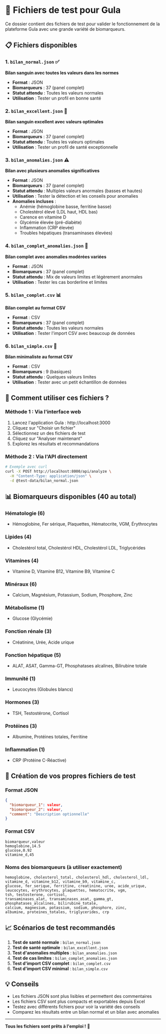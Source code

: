 # 🧪 Fichiers de test pour Gula

Ce dossier contient des fichiers de test pour valider le fonctionnement de la plateforme Gula avec une grande variété de biomarqueurs.

## 📋 Fichiers disponibles

### 1. `bilan_normal.json` ✅
**Bilan sanguin avec toutes les valeurs dans les normes**
- **Format** : JSON
- **Biomarqueurs** : 37 (panel complet)
- **Statut attendu** : Toutes les valeurs normales
- **Utilisation** : Tester un profil en bonne santé

### 2. `bilan_excellent.json` 🌟
**Bilan sanguin excellent avec valeurs optimales**
- **Format** : JSON
- **Biomarqueurs** : 37 (panel complet)
- **Statut attendu** : Toutes les valeurs optimales
- **Utilisation** : Tester un profil de santé exceptionnelle

### 3. `bilan_anomalies.json` ⚠️
**Bilan avec plusieurs anomalies significatives**
- **Format** : JSON
- **Biomarqueurs** : 37 (panel complet)
- **Statut attendu** : Multiples valeurs anormales (basses et hautes)
- **Utilisation** : Tester la détection et les conseils pour anomalies
- **Anomalies incluses** :
  - Anémie (hémoglobine basse, ferritine basse)
  - Cholestérol élevé (LDL haut, HDL bas)
  - Carence en vitamine D
  - Glycémie élevée (pré-diabète)
  - Inflammation (CRP élevée)
  - Troubles hépatiques (transaminases élevées)

### 4. `bilan_complet_anomalies.json` 🔬
**Bilan complet avec anomalies modérées variées**
- **Format** : JSON
- **Biomarqueurs** : 37 (panel complet)
- **Statut attendu** : Mix de valeurs limites et légèrement anormales
- **Utilisation** : Tester les cas borderline et limites

### 5. `bilan_complet.csv` 📊
**Bilan complet au format CSV**
- **Format** : CSV
- **Biomarqueurs** : 37 (panel complet)
- **Statut attendu** : Toutes les valeurs normales
- **Utilisation** : Tester l'import CSV avec beaucoup de données

### 6. `bilan_simple.csv` 📄
**Bilan minimaliste au format CSV**
- **Format** : CSV
- **Biomarqueurs** : 9 (basiques)
- **Statut attendu** : Quelques valeurs limites
- **Utilisation** : Tester avec un petit échantillon de données

## 🎯 Comment utiliser ces fichiers ?

### Méthode 1 : Via l'interface web
1. Lancez l'application Gula : http://localhost:3000
2. Cliquez sur "Choisir un fichier"
3. Sélectionnez un des fichiers de test
4. Cliquez sur "Analyser maintenant"
5. Explorez les résultats et recommandations

### Méthode 2 : Via l'API directement
```bash
# Exemple avec curl
curl -X POST http://localhost:8000/api/analyze \
  -H "Content-Type: application/json" \
  -d @test-data/bilan_normal.json
```

## 📊 Biomarqueurs disponibles (40 au total)

### Hématologie (6)
- Hémoglobine, Fer sérique, Plaquettes, Hématocrite, VGM, Érythrocytes

### Lipides (4)
- Cholestérol total, Cholestérol HDL, Cholestérol LDL, Triglycérides

### Vitamines (4)
- Vitamine D, Vitamine B12, Vitamine B9, Vitamine C

### Minéraux (6)
- Calcium, Magnésium, Potassium, Sodium, Phosphore, Zinc

### Métabolisme (1)
- Glucose (Glycémie)

### Fonction rénale (3)
- Créatinine, Urée, Acide urique

### Fonction hépatique (5)
- ALAT, ASAT, Gamma-GT, Phosphatases alcalines, Bilirubine totale

### Immunité (1)
- Leucocytes (Globules blancs)

### Hormones (3)
- TSH, Testostérone, Cortisol

### Protéines (3)
- Albumine, Protéines totales, Ferritine

### Inflammation (1)
- CRP (Protéine C-Réactive)

## 🧬 Création de vos propres fichiers de test

### Format JSON
```json
{
  "biomarqueur_1": valeur,
  "biomarqueur_2": valeur,
  "comment": "Description optionnelle"
}
```

### Format CSV
```csv
biomarqueur,valeur
hemoglobine,14.5
glucose,0.92
vitamine_d,45
```

### Noms des biomarqueurs (à utiliser exactement)
```
hemoglobine, cholesterol_total, cholesterol_hdl, cholesterol_ldl,
vitamine_d, vitamine_b12, vitamine_b9, vitamine_c,
glucose, fer_serique, ferritine, creatinine, uree, acide_urique,
leucocytes, erythrocytes, plaquettes, hematocrite, vgm,
tsh, testosterone, cortisol,
transaminases_alat, transaminases_asat, gamma_gt, 
phosphatases_alcalines, bilirubine_totale,
calcium, magnesium, potassium, sodium, phosphore, zinc,
albumine, proteines_totales, triglycerides, crp
```

## 📈 Scénarios de test recommandés

1. **Test de santé normale** : `bilan_normal.json`
2. **Test de santé optimale** : `bilan_excellent.json`
3. **Test d'anomalies multiples** : `bilan_anomalies.json`
4. **Test de cas limites** : `bilan_complet_anomalies.json`
5. **Test d'import CSV complet** : `bilan_complet.csv`
6. **Test d'import CSV minimal** : `bilan_simple.csv`

## 💡 Conseils

- Les fichiers JSON sont plus lisibles et permettent des commentaires
- Les fichiers CSV sont plus compacts et exportables depuis Excel
- Testez avec différents fichiers pour voir la variété des conseils
- Comparez les résultats entre un bilan normal et un bilan avec anomalies

---

**Tous les fichiers sont prêts à l'emploi !** 🚀
